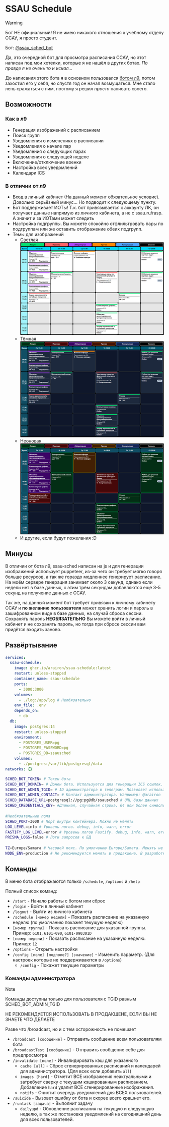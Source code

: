 # SSAU Schedule

> [!warning]
> Бот НЕ официальный! Я не имею никакого отношения к учебному отделу ССАУ, я просто студент.

Бот: [@ssau_sched_bot](https://t.me/arai_ssau_bot)

Да, это очередной бот для просмотра расписания ССАУ, но этот написан под мои хотелки, которые я не нашёл в других ботах. _По правде я не очень то и искал..._

До написания этого бота я в основном пользовался [ботом л9](https://github.com/far-galaxy/l9_stud_bot/), потом захостил его у себя, но спустя год он начал возмущаться. Мне стало лень сражаться с ним, поэтому я решил _просто_ написать своего.

## Возможности

### Как в л9

- Генерация изображений с расписанием
- Поиск групп
- Уведомления о изменениях в расписании
- Уведомления о начале пар
- Уведомления о следующих парах
- Уведомления о следующей неделе
- Включение/отключение военки
- Настройка всех уведомлений
- Календари ICS

### В отличии от л9

- Вход в личный кабинет (На данный момент обязательное условие). Довольно серьёзный минус... Но подводит к следующему пункту.
- Бот поддерживает ИОТы! Т.к. бот привязывается к аккаунту ЛК, он получает данные напрямую из личного кабинета, а не с ssau.ru/rasp. А значит и за ИОТами может следить
- Настройка подгруппы. Вы можете спокойно отфлильтровать пары по подгруппам или же оставить отображение обеих подгрупп.
- Темы для изображений
  - Светлая
  ![Светлая Тема](./docs/light.png)
  - Тёмная
  ![Тёмная Тема](./docs/dark.png)
  - Неоновая
  ![Неоновая Тема](./docs/neon.png)
  - И другие, если будут пожелания :D

## Минусы

В отличии от бота л9, ssau-sched написан на js и для генерации изображений использует puppeteer, из-за чего он требует мягко говоря больше ресурсов, а так же гораздо медленнее генерирует расписание. На моём сервере генерация занимает около 3 секунд, однако если недели нет в базе данных, к этим трём секундам добавляются ещё 3-5 секунд на получение данных с ССАУ.

Так же, на данный момент бот требует привязки к личному кабинету ССАУ и **по желанию пользователя** может хранить логин и пароль в зашифрованном виде в базе данных, на случай сброса сессии.
Сохранять пароль **НЕОБЯЗАТЕЛЬНО** Вы можете войти в личный кабинет и не сохранять пароль, но тогда при сбросе сессии вам придётся входить заново.

## Развёртывание

```yaml
services:
  ssau-schedule:
    image: ghcr.io/arairon/ssau-schedule:latest
    restart: unless-stopped
    container_name: ssau-schedule
    ports:
      - 3000:3000
    volumes:
      - ./log:/app/log # Необязательно
    env_file: .env
    depends_on:
      - db
  db:
    image: postgres:14
    restart: unless-stopped
    environment:
      - POSTGRES_USER=pg
      - POSTGRES_PASSWORD=pg
      - POSTGRES_DB=ssausched
    volumes:
      - ./postgres:/var/lib/postgresql/data
networks: {}
```

```sh
SCHED_BOT_TOKEN= # Токен бота
SCHED_BOT_DOMAIN= # Домен бота. Используется для генерации ICS ссылок. Например: sched.example.com
SCHED_BOT_ADMIN_TGID= # ID администратора в телеграм. Позволяет использовать отладочные команды
SCHED_BOT_ADMIN_CONTACT= # Контакт администратора. Например: @arairon
SCHED_DATABASE_URL=postgresql://pg:pg@db/ssausched # URL базы данных
SCHED_CREDENTIALS_KEY= #Длинная, случайная строка. 64 или более символов. Используется для шифрования паролей

#Необязательные поля
SCHED_PORT=3000 # Порт внутри контейнера. Можно не менять
LOG_LEVEL=info # Уровень логов. debug, info, warn, error
FASTIFY_LOG_LEVEL=error # Уровень логов Fastify. debug, info, warn, error 
PRISMA_LOGS=false # Логи запросов к БД

TZ=Europe/Samara # Часовой пояс. По умолчанию Europe/Samara. Менять не рекомендуется
NODE_ENV=production # Не рекомендуется менять в продакшене. В разработке можно поставить development.
```

## Команды

В меню бота отображаются только `/schedule`, `/options` и `/help`

Полный список команд:

- `/start` - Начало работы с ботом или сброс
- `/login` - Войти в личный кабинет
- `/logout` - Выйти из личного кабинета
- `/schedule [номер недели]` - Показать расписание на указанную неделю (по умолчанию покажет текущую неделю)
- `[номер группы]` - Показать расписание для указанной группы.
  Пример: `6101`, `6101-090`, `6101-090301D`
- `[номер недели]` - Показать расписание на указанную неделю. Пример: `12`
- `/options` - Открыть настройки
- `/config [поле] [подполе?] [значение]` - Изменить параметр. (Для настроек которые не поддерживаются в `/options`)
  - `/config` - Покажет текущие параметры
  
### Команды администратора

> [!note]
> Команды доступны только для пользователя с TGID равным SCHED_BOT_ADMIN_TGID
>
> НЕ РЕКОМЕНДУЕТСЯ ИСПОЛЬЗОВАТЬ В ПРОДАКШЕНЕ, ЕСЛИ ВЫ НЕ ЗНАЕТЕ ЧТО ДЕЛАЕТЕ
>
> Разве что /broadcast, но и с тем осторожность не помешает

- `/broadcast [сообщение]` - Отправить сообщение всем пользователям бота
- `/broadcastTest [сообщение]` - Отправить сообщение себе для предпросмотра
- `/invalidate [поле]` - Инвалидировать кэш для указанного
  - `cache [all]` - Сброс сгенерированных расписаний и календарей для администратора. (Для всех если добавить `all`)
  - `images [hard]` - Отметит ВСЕ изображения неактуальными и затребует сверку с текущим кэшированным расписанием. Добавление `hard` удалит ВСЕ сгенерированные изображения.
  - `notifs` - Очистит очередь уведомлений для ВСЕХ пользователей.
- `/suicide` - Вызовет ошибку от бота и скорее всего крашнет его.
- `/runtask [задача]` - Выполнит задачу
  - `dailyupd` - Обновление расписания на текущую и следующую неделю, а так же постановка уведомлений на сегодняшний день для всех пользователей.
